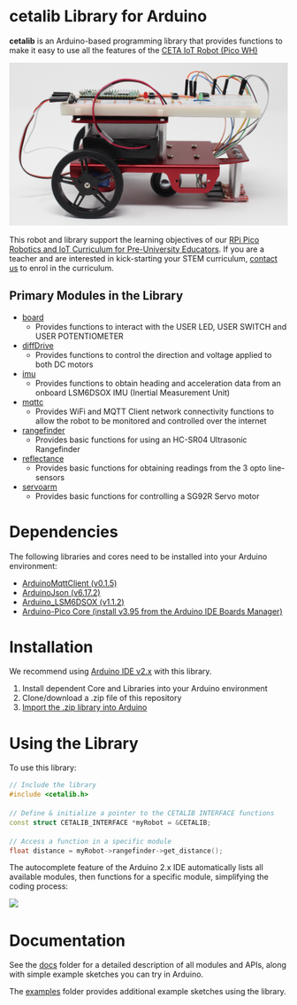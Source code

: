 # cetalib Library for Arduino

**cetalib** is an Arduino-based programming library that provides functions to make it easy to use all the features of the [CETA IoT Robot (Pico WH)](https://www.cool-mcu.com/pages/robot-kit)

[<img src="./assets/pico-iot-robot-complete-hi-res.JPG?raw=true">](https://www.cool-mcu.com/pages/robot-kit)

This robot and library support the learning objectives of our [RPi Pico Robotics and IoT Curriculum for Pre-University Educators](https://www.cool-mcu.com/bundles/rpi-pico-robotics-and-iot-curriculum-for-pre-university-educators). If you are a teacher and are interested in kick-starting your STEM curriculum, [contact us](mailto:info@cool-mcu.com) to enrol in the curriculum.

## Primary Modules in the Library
* [board](https://github.com/cool-mcu/cetalib/blob/main/docs/board.md)
  * Provides functions to interact with the USER LED, USER SWITCH and USER POTENTIOMETER
* [diffDrive](https://github.com/cool-mcu/cetalib/blob/main/docs/diffDrive.md)
  * Provides functions to control the direction and voltage applied to both DC motors
* [imu](https://github.com/cool-mcu/cetalib/blob/main/docs/imu.md)
  * Provides functions to obtain heading and acceleration data from an onboard LSM6DSOX IMU (Inertial Measurement Unit)
* [mqttc](https://github.com/cool-mcu/cetalib/blob/main/docs/mqttc.md)
  * Provides WiFi and MQTT Client network connectivity functions to allow the robot to be monitored and controlled over the internet
* [rangefinder](https://github.com/cool-mcu/cetalib/blob/main/docs/rangefinder.md)
  * Provides basic functions for using an HC-SR04 Ultrasonic Rangefinder
* [reflectance](https://github.com/cool-mcu/cetalib/blob/main/docs/reflectance.md)
  * Provides basic functions for obtaining readings from the 3 opto line-sensors
* [servoarm](https://github.com/cool-mcu/cetalib/blob/main/docs/servoarm.md)
  * Provides basic functions for controlling a SG92R Servo motor

# Dependencies

The following libraries and cores need to be installed into your Arduino environment:

* [ArduinoMqttClient (v0.1.5)](https://github.com/arduino-libraries/ArduinoMqttClient/archive/refs/tags/0.1.5.zip)
* [ArduinoJson (v6.17.2)](https://github.com/bblanchon/ArduinoJson/archive/refs/tags/v6.17.2.zip)
* [Arduino_LSM6DSOX (v1.1.2)](https://github.com/arduino-libraries/Arduino_LSM6DSOX/archive/refs/tags/1.1.2.zip)
* [Arduino-Pico Core (install v3.95 from the Arduino IDE Boards Manager)](https://github.com/earlephilhower/arduino-pico)

# Installation

We recommend using [Arduino IDE v2.x](https://www.arduino.cc/en/software) with this library.

1. Install dependent Core and Libraries into your Arduino environment
2. Clone/download a .zip file of this repository
3. [Import the .zip library into Arduino](https://docs.arduino.cc/software/ide-v1/tutorials/installing-libraries/#importing-a-zip-library) 

# Using the Library
To use this library:
```c++
// Include the library
#include <cetalib.h>

// Define & initialize a pointer to the CETALIB INTERFACE functions
const struct CETALIB_INTERFACE *myRobot = &CETALIB;

// Access a function in a specific module
float distance = myRobot->rangefinder->get_distance();
```
The autocomplete feature of the Arduino 2.x IDE automatically lists all available modules, then functions for a specific module, simplifying the coding process:

<image src="./assets/arduino-ide-autocomplete.gif?raw=true">

# Documentation

See the [docs](https://github.com/cool-mcu/cetalib/tree/main/docs) folder for a detailed description of all modules and APIs, along with simple example sketches you can try in Arduino.

The [examples](https://github.com/cool-mcu/cetalib/tree/main/examples) folder provides additional example sketches using the library.